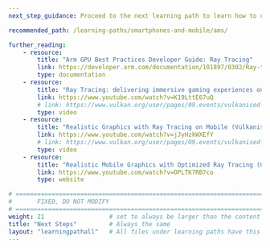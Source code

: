 ```yaml
---
next_step_guidance: Proceed to the next learning path to learn how to use Arm Mobile Studio tools to profile your game.

recommended_path: /learning-paths/smartphones-and-mobile/ams/

further_reading:
    - resource:
        title: "Arm GPU Best Practices Developer Guide: Ray Tracing"
        link: https://developer.arm.com/documentation/101897/0302/Ray-tracing
        type: documentation
    - resource:
        title: "Ray Tracing: delivering immersive gaming experiences on mobile (Vulkanised 2023)"
        link: https://www.youtube.com/watch?v=K19LttE67uQ
        # link: https://www.vulkan.org/user/pages/09.events/vulkanised-2023/vulkanised_2023_ray_tracing_delivering_immersive_gaming_experiences_on_mobile.pdf
        type: video
    - resource:
        title: "Realistic Graphics with Ray Tracing on Mobile (Vulkanised 2024)"
        link: https://www.youtube.com/watch?v=jJyHzkWXEfY
        # link: https://www.vulkan.org/user/pages/09.events/vulkanised-2024/vulkanised-2024-Iago-calvo-lista-arm-2.pdf
        type: video
    - resource:
        title: "Realistic Mobile Graphics with Optimized Ray Tracing (GDC 2024)"
        link: https://www.youtube.com/watch?v=OPLTK7RB7co
        type: website

# ================================================================================
#       FIXED, DO NOT MODIFY
# ================================================================================
weight: 21                  # set to always be larger than the content in this path, and one more than 'review'
title: "Next Steps"         # Always the same
layout: "learningpathall"   # All files under learning paths have this same wrapper
---
```

